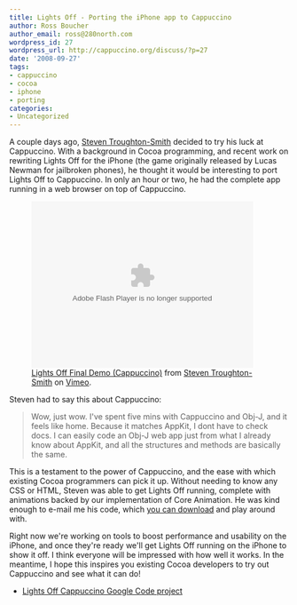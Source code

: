 ```yaml
---
title: Lights Off - Porting the iPhone app to Cappuccino
author: Ross Boucher
author_email: ross@280north.com
wordpress_id: 27
wordpress_url: http://cappuccino.org/discuss/?p=27
date: '2008-09-27'
tags:
- cappuccino
- cocoa
- iphone
- porting
categories:
- Uncategorized
---
```


A couple days ago, [Steven Troughton-Smith](http://steventroughtonsmith.blogspot.com/) decided to try his luck at Cappuccino. With a background in Cocoa programming, and recent work on rewriting Lights Off for the iPhone (the game originally released by Lucas Newman for jailbroken phones), he thought it would be interesting to port Lights Off to Cappuccino.  In only an hour or two, he had the complete app running in a web browser on top of Cappuccino.

<figure>
<object width="400" height="300" title="Adobe Flash Player"><param name="allowfullscreen" value="true"><param name="allowscriptaccess" value="always"><param name="movie" value="http://vimeo.com/moogaloop.swf?clip_id=1820770&amp;server=vimeo.com&amp;show_title=1&amp;show_byline=1&amp;show_portrait=0&amp;color=&amp;fullscreen=1"><embed src="/web/20121021143059oe_/http://vimeo.com/moogaloop.swf?clip_id=1820770&amp;server=vimeo.com&amp;show_title=1&amp;show_byline=1&amp;show_portrait=0&amp;color=&amp;fullscreen=1" type="application/x-shockwave-flash" allowfullscreen="true" allowscriptaccess="always" width="400" height="300"></object>
<figcaption>
<a href="http://vimeo.com/1820770?pg=embed&amp;sec=1820770">Lights Off Final Demo (Cappuccino)</a> from <a href="http://vimeo.com/user784130?pg=embed&amp;sec=1820770">Steven Troughton-Smith</a> on <a href="http://vimeo.com?pg=embed&amp;sec=1820770">Vimeo</a>.
</figcaption>
</figure>

Steven had to say this about Cappuccino:

> Wow, just wow. I've spent five mins with Cappuccino and Obj-J, and it feels like home. Because it matches AppKit, I dont have to check docs. I can easily code an Obj-J web app just from what I already know about AppKit, and all the structures and methods are basically the same.

This is a testament to the power of Cappuccino, and the ease with which existing Cocoa programmers can pick it up. Without needing to know any CSS or HTML, Steven was able to get Lights Off running, complete with animations backed by our implementation of Core Animation. He was kind enough to e-mail me his code, which [you can download](http://www.cappuccino-project.org/files/LightsOff.zip) and play around with.

Right now we're working on tools to boost performance and usability on the iPhone, and once they're ready we'll get Lights Off running on the iPhone to show it off. I think everyone will be impressed with how well it works. In the meantime, I hope this inspires you existing Cocoa developers to try out Cappuccino and see what it can do!

* [Lights Off Cappuccino Google Code project](http://code.google.com/p/lightsoffcappuccino/)




